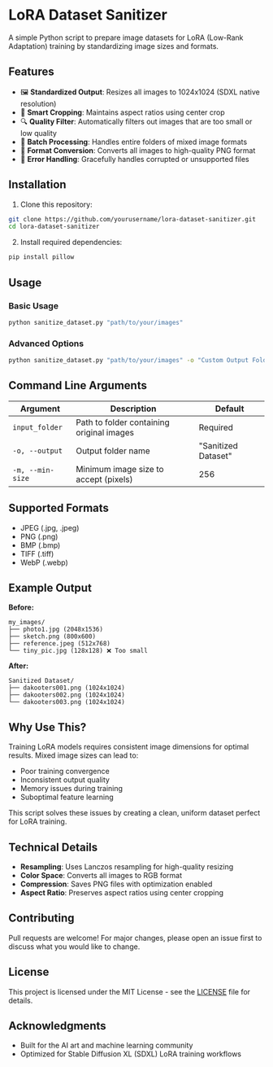 # LoRA Dataset Sanitizer

A simple Python script to prepare image datasets for LoRA (Low-Rank Adaptation) training by standardizing image sizes and formats.

## Features

- 🖼️ **Standardized Output**: Resizes all images to 1024x1024 (SDXL native resolution)
- 🎯 **Smart Cropping**: Maintains aspect ratios using center crop
- 🔍 **Quality Filter**: Automatically filters out images that are too small or low quality
- 📁 **Batch Processing**: Handles entire folders of mixed image formats
- 🎨 **Format Conversion**: Converts all images to high-quality PNG format
- 🚫 **Error Handling**: Gracefully handles corrupted or unsupported files

## Installation

1. Clone this repository:
```bash
git clone https://github.com/yourusername/lora-dataset-sanitizer.git
cd lora-dataset-sanitizer
```

2. Install required dependencies:
```bash
pip install pillow
```

## Usage

### Basic Usage
```bash
python sanitize_dataset.py "path/to/your/images"
```

### Advanced Options
```bash
python sanitize_dataset.py "path/to/your/images" -o "Custom Output Folder" -m 512
```

## Command Line Arguments

| Argument | Description | Default |
|----------|-------------|---------|
| `input_folder` | Path to folder containing original images | Required |
| `-o, --output` | Output folder name | "Sanitized Dataset" |
| `-m, --min-size` | Minimum image size to accept (pixels) | 256 |

## Supported Formats

- JPEG (.jpg, .jpeg)
- PNG (.png)
- BMP (.bmp)
- TIFF (.tiff)
- WebP (.webp)

## Example Output

**Before:**
```
my_images/
├── photo1.jpg (2048x1536)
├── sketch.png (800x600)
├── reference.jpeg (512x768)
└── tiny_pic.jpg (128x128) ❌ Too small
```

**After:**
```
Sanitized Dataset/
├── dakooters001.png (1024x1024)
├── dakooters002.png (1024x1024)
└── dakooters003.png (1024x1024)
```

## Why Use This?

Training LoRA models requires consistent image dimensions for optimal results. Mixed image sizes can lead to:
- Poor training convergence
- Inconsistent output quality
- Memory issues during training
- Suboptimal feature learning

This script solves these issues by creating a clean, uniform dataset perfect for LoRA training.

## Technical Details

- **Resampling**: Uses Lanczos resampling for high-quality resizing
- **Color Space**: Converts all images to RGB format
- **Compression**: Saves PNG files with optimization enabled
- **Aspect Ratio**: Preserves aspect ratios using center cropping

## Contributing

Pull requests are welcome! For major changes, please open an issue first to discuss what you would like to change.

## License

This project is licensed under the MIT License - see the [LICENSE](LICENSE) file for details.

## Acknowledgments

- Built for the AI art and machine learning community
- Optimized for Stable Diffusion XL (SDXL) LoRA training workflows
